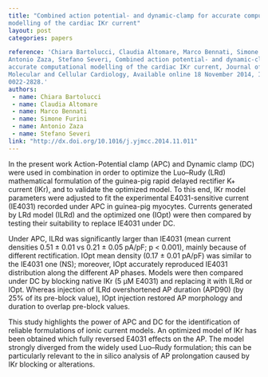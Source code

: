 ```yaml
---
title: "Combined action potential- and dynamic-clamp for accurate computational
modelling of the cardiac IKr current"
layout: post
categories: papers

reference: 'Chiara Bartolucci, Claudia Altomare, Marco Bennati, Simone Furini,
Antonio Zaza, Stefano Severi, Combined action potential- and dynamic-clamp for
accurate computational modelling of the cardiac IKr current, Journal of
Molecular and Cellular Cardiology, Available online 18 November 2014, ISSN
0022-2828.'
authors: 
 - name: Chiara Bartolucci
 - name: Claudia Altomare
 - name: Marco Bennati
 - name: Simone Furini
 - name: Antonio Zaza
 - name: Stefano Severi
link: "http://dx.doi.org/10.1016/j.yjmcc.2014.11.011"
---
```


In the present work Action-Potential clamp (APC) and Dynamic clamp (DC) were
used in combination in order to optimize the Luo–Rudy (LRd) mathematical
formulation of the guinea-pig rapid delayed rectifier K+ current (IKr), and to
validate the optimized model. To this end, IKr model parameters were adjusted
to fit the experimental E4031-sensitive current (IE4031) recorded under APC in
guinea-pig myocytes. Currents generated by LRd model (ILRd) and the optimized
one (IOpt) were then compared by testing their suitability to replace IE4031
under DC.

Under APC, ILRd was significantly larger than IE4031 (mean current densities
0.51 ± 0.01 vs 0.21 ± 0.05 pA/pF; p < 0.001), mainly because of different
rectification. IOpt mean density (0.17 ± 0.01 pA/pF) was similar to the IE4031
one (NS); moreover, IOpt accurately reproduced IE4031 distribution along the
different AP phases. Models were then compared under DC by blocking native IKr
(5 μM E4031) and replacing it with ILRd or IOpt. Whereas injection of ILRd
overshortened AP duration (APD90) (by 25% of its pre-block value), IOpt
injection restored AP morphology and duration to overlap pre-block values.

This study highlights the power of APC and DC for the identification of
reliable formulations of ionic current models. An optimized model of IKr has
been obtained which fully reversed E4031 effects on the AP. The model strongly
diverged from the widely used Luo–Rudy formulation; this can be particularly
relevant to the in silico analysis of AP prolongation caused by IKr blocking or
alterations.
